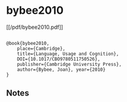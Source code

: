 # bybee2010


[[/pdf/bybee2010.pdf]]


```

@book{bybee2010, 
    place={Cambridge}, 
    title={Language, Usage and Cognition}, 
    DOI={10.1017/CBO9780511750526}, 
    publisher={Cambridge University Press}, 
    author={Bybee, Joan}, year={2010}
}

```




## Notes

